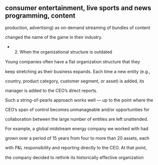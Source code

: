 ## consumer entertainment, live sports and news programming, content

production, advertising) as on-demand streaming of bundles of content

changed the name of the game in their industry.

- 2. When the organizational structure is outdated

Young companies often have a ﬂat organization structure that they

keep stretching as their business expands. Each time a new entity (e.g.,

country, product category, customer segment, or asset) is added, its

manager is added to the CEO’s direct reports.

Such a string-of-pearls approach works well — up to the point where the

CEO’s span of control becomes unmanageable and/or opportunities for

collaboration between the large number of entities are left unattended.

For example, a global midstream energy company we worked with had

grown over a period of 15 years from four to more than 20 assets, each

with P&L responsibility and reporting directly to the CEO. At that point,

the company decided to rethink its historically eﬀective organization